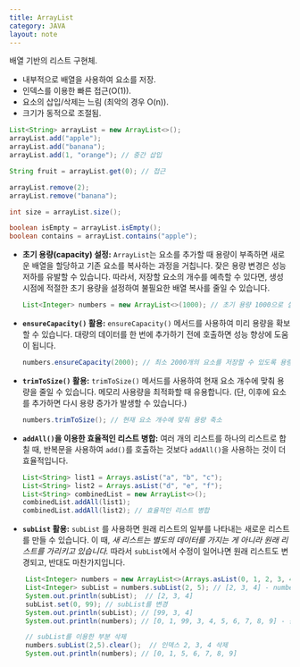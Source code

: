 ```yaml
---
title: ArrayList
category: JAVA
layout: note
--- 
```


배열 기반의 리스트 구현체.
- 내부적으로 배열을 사용하여 요소를 저장.
- 인덱스를 이용한 빠른 접근(O(1)).
- 요소의 삽입/삭제는 느림 (최악의 경우 O(n)).
- 크기가 동적으로 조절됨.

```java 
List<String> arrayList = new ArrayList<>();
arrayList.add("apple");
arrayList.add("banana");
arrayList.add(1, "orange"); // 중간 삽입

String fruit = arrayList.get(0); // 접근

arrayList.remove(2);
arrayList.remove("banana");

int size = arrayList.size();

boolean isEmpty = arrayList.isEmpty();
boolean contains = arrayList.contains("apple");
```

- **초기 용량(capacity) 설정:** `ArrayList`는 요소를 추가할 때 용량이 부족하면 새로운 배열을 할당하고 기존 요소를 복사하는 과정을 거칩니다. 잦은 용량 변경은 성능 저하를 유발할 수 있습니다. 따라서, 저장할 요소의 개수를 예측할 수 있다면, 생성 시점에 적절한 초기 용량을 설정하여 불필요한 배열 복사를 줄일 수 있습니다.
    
    ```java
    List<Integer> numbers = new ArrayList<>(1000); // 초기 용량 1000으로 설정
    ```
    
- **`ensureCapacity()` 활용:** `ensureCapacity()` 메서드를 사용하여 미리 용량을 확보할 수 있습니다. 대량의 데이터를 한 번에 추가하기 전에 호출하면 성능 향상에 도움이 됩니다.
    
    ```java
    numbers.ensureCapacity(2000); // 최소 2000개의 요소를 저장할 수 있도록 용량 확보
    ```
    
- **`trimToSize()` 활용:** `trimToSize()` 메서드를 사용하여 현재 요소 개수에 맞춰 용량을 줄일 수 있습니다. 메모리 사용량을 최적화할 때 유용합니다. (단, 이후에 요소를 추가하면 다시 용량 증가가 발생할 수 있습니다.)
    
    ```java
    numbers.trimToSize(); // 현재 요소 개수에 맞춰 용량 축소
    ```
    
- **`addAll()`을 이용한 효율적인 리스트 병합:** 여러 개의 리스트를 하나의 리스트로 합칠 때, 반복문을 사용하여 `add()`를 호출하는 것보다 `addAll()`을 사용하는 것이 더 효율적입니다.
    
    ```java 
    List<String> list1 = Arrays.asList("a", "b", "c");
    List<String> list2 = Arrays.asList("d", "e", "f");
    List<String> combinedList = new ArrayList<>();
    combinedList.addAll(list1);
    combinedList.addAll(list2); // 효율적인 리스트 병합
    ```
    
- **`subList` 활용:** `subList` 를 사용하면 원래 리스트의 일부를 나타내는 새로운 리스트를 만들 수 있습니다. 이 때, _새 리스트는 별도의 데이터를 가지는 게 아니라 원래 리스트를 가리키고 있습니다._ 따라서 `subList`에서 수정이 일어나면 원래 리스트도 변경되고, 반대도 마찬가지입니다.
    

```java
    List<Integer> numbers = new ArrayList<>(Arrays.asList(0, 1, 2, 3, 4, 5, 6, 7, 8, 9));
    List<Integer> subList = numbers.subList(2, 5); // [2, 3, 4] - numbers의 2,3,4 인덱스
    System.out.println(subList);  // [2, 3, 4]
    subList.set(0, 99); // subList를 변경
    System.out.println(subList); // [99, 3, 4]
    System.out.println(numbers); // [0, 1, 99, 3, 4, 5, 6, 7, 8, 9] - 원본도 변경됨

    // subList를 이용한 부분 삭제
    numbers.subList(2,5).clear();  // 인덱스 2, 3, 4 삭제
    System.out.println(numbers); // [0, 1, 5, 6, 7, 8, 9]
```